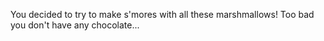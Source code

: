 You decided to try to make s'mores with all these marshmallows! Too bad you don't have any chocolate...
